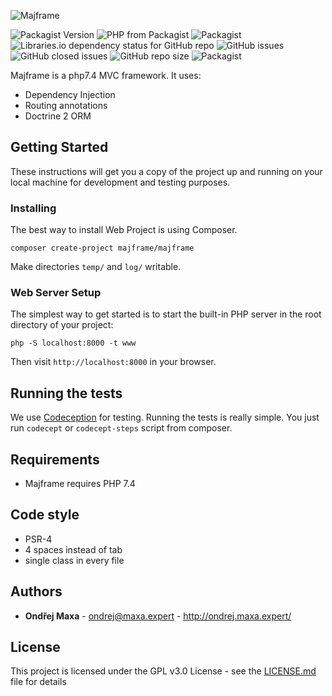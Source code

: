 ![Majframe](https://user-images.githubusercontent.com/47477160/80805463-62706d80-8bb8-11ea-9604-d0edad88ad4c.png)

![Packagist Version](https://img.shields.io/packagist/v/majframe/majframe?label=version)
![PHP from Packagist](https://img.shields.io/packagist/php-v/majframe/majframe)
![Packagist](https://img.shields.io/packagist/l/majframe/majframe)
![Libraries.io dependency status for GitHub repo](https://img.shields.io/librariesio/github/majframe/majframe)
![GitHub issues](https://img.shields.io/github/issues/majframe/majframe)
![GitHub closed issues](https://img.shields.io/github/issues-closed-raw/majframe/majframe)
![GitHub repo size](https://img.shields.io/github/repo-size/majframe/majframe)
![Packagist](https://img.shields.io/packagist/dt/majframe/majframe) 

Majframe is a php7.4 MVC framework.
It uses:
* Dependency Injection
* Routing annotations
* Doctrine 2 ORM

## Getting Started

These instructions will get you a copy of the project up and running on your local machine for development and testing purposes.


### Installing

The best way to install Web Project is using Composer.

```
composer create-project majframe/majframe
```

Make directories `temp/` and `log/` writable.


### Web Server Setup

The simplest way to get started is to start the built-in PHP server in the root directory of your project:
```
php -S localhost:8000 -t www
```
Then visit `http://localhost:8000` in your browser.

## Running the tests

We use [Codeception](https://codeception.com/quickstart) for testing.
Running the tests is really simple. You just run `codecept` or `codecept-steps` script from composer.

## Requirements
* Majframe requires PHP 7.4

## Code style
* PSR-4
* 4 spaces instead of tab
* single class in every file

## Authors

* **Ondřej Maxa** - ondrej@maxa.expert - http://ondrej.maxa.expert/

## License

This project is licensed under the GPL v3.0 License - see the [LICENSE.md](LICENSE.md) file for details